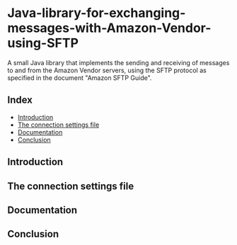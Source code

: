 # Java-library-for-exchanging-messages-with-Amazon-Vendor-using-SFTP
A small Java library that implements the sending and receiving of messages to and from the Amazon Vendor servers, using the SFTP protocol as specified in the document "Amazon SFTP Guide".

## Index
* [Introduction](#introduction)
* [The connection settings file](#the-connection-settings-file)
* [Documentation](#documentation)
* [Conclusion](#conclusion)

## Introduction

## The connection settings file

## Documentation

## Conclusion
